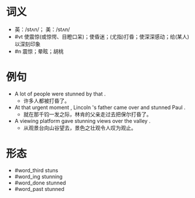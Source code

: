 # 词义
- 英：/stʌn/； 美：/stʌn/
- #vt 使震惊(或惊愕、目瞪口呆)；使昏迷；(尤指)打昏；使深深感动；给(某人)以深刻印象
- #n 震惊；晕眩；胡桃
# 例句
- A lot of people were stunned by that .
	- 许多人都被打昏了。
- At that urgent moment , Lincoln 's father came over and stunned Paul .
	- 就在那千钧一发之际，林肯的父亲走过去把保尔打昏了。
- A viewing platform gave stunning views over the valley .
	- 从观景台向山谷望去，景色之壮观令人叹为观止。
# 形态
- #word_third stuns
- #word_ing stunning
- #word_done stunned
- #word_past stunned
